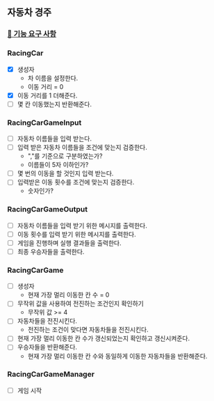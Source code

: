 ## 자동차 경주

### [🚀 기능 요구 사항](https://github.com/woowacourse-precourse/java-racingcar-6#-%EA%B8%B0%EB%8A%A5-%EC%9A%94%EA%B5%AC-%EC%82%AC%ED%95%AD)

### RacingCar

+ [x] 생성자
    + 차 이름을 설정한다.
    + 이동 거리 = 0
+ [x] 이동 거리를 1 더해준다.
+ [ ] 몇 칸 이동했는지 반환해준다.

### RacingCarGameInput

+ [ ] 자동차 이름들을 입력 받는다.
+ [ ] 입력 받은 자동차 이름들을 조건에 맞는지 검증한다.
    + ","를 기준으로 구분하였는가?
    + 이름들이 5자 이하인가?
+ [ ] 몇 번의 이동을 할 것인지 입력 받는다.
+ [ ] 입력받은 이동 횟수를 조건에 맞는지 검증한다.
    + 숫자인가?

### RacingCarGameOutput

+ [ ] 자동차 이름들을 입력 받기 위한 메시지를 출력한다.
+ [ ] 이동 횟수를 입력 받기 위한 메시지를 출력한다.
+ [ ] 게임을 진행하며 실행 결과들을 출력한다.
+ [ ] 최종 우승자들을 출력한다.

### RacingCarGame

+ [ ] 생성자
    + 현재 가장 멀리 이동한 칸 수 = 0
+ [ ] 무작위 값을 사용하여 전진하는 조건인지 확인하기
    + 무작위 값 >= 4
+ [ ] 자동차들을 전진시킨다.
    + 전진하는 조건이 맞다면 자동차들을 전진시킨다.
+ [ ] 현재 가장 멀리 이동한 칸 수가 갱신되었는지 확인하고 갱신시켜준다.
+ [ ] 우승자들을 반환해준다.
    + 현재 가장 멀리 이동한 칸 수와 동일하게 이동한 자동차들을 반환해준다.

### RacingCarGameManager

+ [ ] 게임 시작

